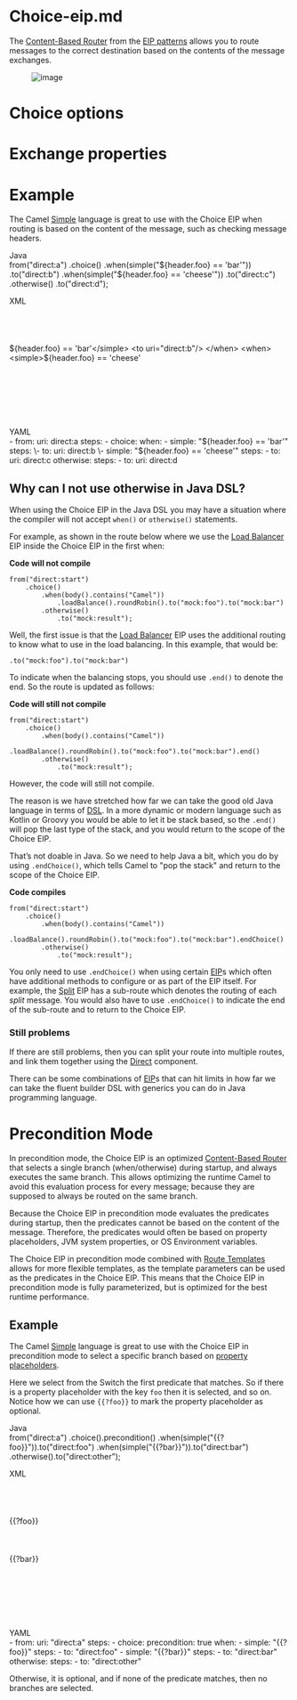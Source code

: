 # Choice-eip.md

The [Content-Based
Router](http://www.enterpriseintegrationpatterns.com/ContentBasedRouter.html)
from the [EIP patterns](#enterprise-integration-patterns.adoc) allows
you to route messages to the correct destination based on the contents
of the message exchanges.

<figure>
<img src="eip/ContentBasedRouter.gif" alt="image" />
</figure>

# Choice options

# Exchange properties

# Example

The Camel [Simple](#languages:simple-language.adoc) language is great to
use with the Choice EIP when routing is based on the content of the
message, such as checking message headers.

Java  
from("direct:a")
.choice()
.when(simple("${header.foo} == 'bar'"))
.to("direct:b")
.when(simple("${header.foo} == 'cheese'"))
.to("direct:c")
.otherwise()
.to("direct:d");

XML  
<route>  
<from uri="direct:a"/>  
<choice>  
<when>  
<simple>${header.foo} == 'bar'</simple>  
<to uri="direct:b"/>  
</when>  
<when>  
<simple>${header.foo} == 'cheese'</simple>  
<to uri="direct:c"/>  
</when>  
<otherwise>  
<to uri="direct:d"/>  
</otherwise>  
</choice>  
</route>

YAML  
\- from:
uri: direct:a
steps:
\- choice:
when:
\- simple: "${header.foo} == 'bar'"
steps:
\- to:
uri: direct:b
\- simple: "${header.foo} == 'cheese'"
steps:
\- to:
uri: direct:c
otherwise:
steps:
\- to:
uri: direct:d

## Why can I not use otherwise in Java DSL?

When using the Choice EIP in the Java DSL you may have a situation where
the compiler will not accept `when()` or `otherwise()` statements.

For example, as shown in the route below where we use the [Load
Balancer](#loadBalance-eip.adoc) EIP inside the Choice EIP in the first
when:

**Code will not compile**

    from("direct:start")
        .choice()
            .when(body().contains("Camel"))
                .loadBalance().roundRobin().to("mock:foo").to("mock:bar")
            .otherwise()
                .to("mock:result");

Well, the first issue is that the [Load Balancer](#loadBalance-eip.adoc)
EIP uses the additional routing to know what to use in the load
balancing. In this example, that would be:

    .to("mock:foo").to("mock:bar")

To indicate when the balancing stops, you should use `.end()` to denote
the end. So the route is updated as follows:

**Code will still not compile**

    from("direct:start")
        .choice()
            .when(body().contains("Camel"))
                .loadBalance().roundRobin().to("mock:foo").to("mock:bar").end()
            .otherwise()
                .to("mock:result");

However, the code will still not compile.

The reason is we have stretched how far we can take the good old Java
language in terms of [DSL](#manual::dsl.adoc). In a more dynamic or
modern language such as Kotlin or Groovy you would be able to let it be
stack based, so the `.end()` will pop the last type of the stack, and
you would return to the scope of the Choice EIP.

That’s not doable in Java. So we need to help Java a bit, which you do
by using `.endChoice()`, which tells Camel to "pop the stack" and return
to the scope of the Choice EIP.

**Code compiles**

    from("direct:start")
        .choice()
            .when(body().contains("Camel"))
                .loadBalance().roundRobin().to("mock:foo").to("mock:bar").endChoice()
            .otherwise()
                .to("mock:result");

You only need to use `.endChoice()` when using certain
[EIP](#eips:enterprise-integration-patterns.adoc)s which often have
additional methods to configure or as part of the EIP itself. For
example, the [Split](#split-eip.adoc) EIP has a sub-route which denotes
the routing of each *split* message. You would also have to use
`.endChoice()` to indicate the end of the sub-route and to return to the
Choice EIP.

### Still problems

If there are still problems, then you can split your route into multiple
routes, and link them together using the
[Direct](#ROOT:direct-component.adoc) component.

There can be some combinations of
[EIP](#eips:enterprise-integration-patterns.adoc)s that can hit limits
in how far we can take the fluent builder DSL with generics you can do
in Java programming language.

# Precondition Mode

In precondition mode, the Choice EIP is an optimized [Content-Based
Router](http://www.enterpriseintegrationpatterns.com/ContentBasedRouter.html)
that selects a single branch (when/otherwise) during startup, and always
executes the same branch. This allows optimizing the runtime Camel to
avoid this evaluation process for every message; because they are
supposed to always be routed on the same branch.

Because the Choice EIP in precondition mode evaluates the predicates
during startup, then the predicates cannot be based on the content of
the message. Therefore, the predicates would often be based on property
placeholders, JVM system properties, or OS Environment variables.

The Choice EIP in precondition mode combined with [Route
Templates](#manual:ROOT:route-template.adoc) allows for more flexible
templates, as the template parameters can be used as the predicates in
the Choice EIP. This means that the Choice EIP in precondition mode is
fully parameterized, but is optimized for the best runtime performance.

## Example

The Camel [Simple](#languages:simple-language.adoc) language is great to
use with the Choice EIP in precondition mode to select a specific branch
based on [property
placeholders](#manual:ROOT:using-propertyplaceholder.adoc).

Here we select from the Switch the first predicate that matches. So if
there is a property placeholder with the key `foo` then it is selected,
and so on. Notice how we can use `{{?foo}}` to mark the property
placeholder as optional.

Java  
from("direct:a")
.choice().precondition()
.when(simple("{{?foo}}")).to("direct:foo")
.when(simple("{{?bar}}")).to("direct:bar")
.otherwise().to("direct:other");

XML  
<route>  
<from uri="direct:a"/>  
<choice precondition="true">  
<when>  
<simple>{{?foo}}</simple>  
<to uri="direct:foo"/>  
</when>  
<when>  
<simple>{{?bar}}</simple>  
<to uri="direct:bar"/>  
</when>  
<otherwise>  
<to uri="direct:other"/>  
</otherwise>  
</choice>  
</route>

YAML  
\- from:
uri: "direct:a"
steps:
\- choice:
precondition: true
when:
\- simple: "{{?foo}}"
steps:
\- to: "direct:foo"
\- simple: "{{?bar}}"
steps:
\- to: "direct:bar"
otherwise:
steps:
\- to: "direct:other"

Otherwise, it is optional, and if none of the predicate matches, then no
branches are selected.
